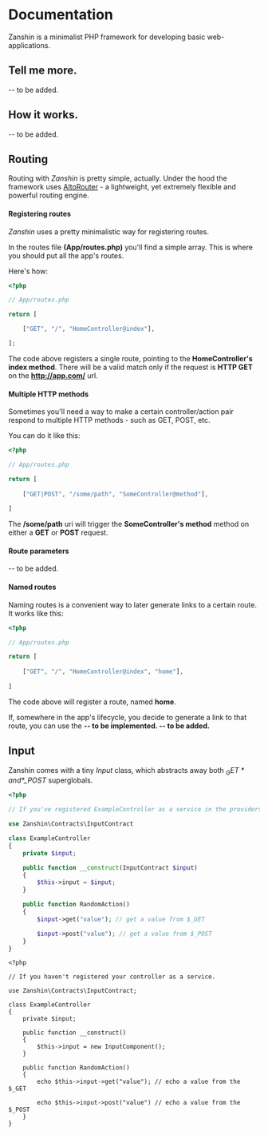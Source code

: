 # Documentation

Zanshin is a minimalist PHP framework for developing basic web-applications.

## Tell me more.
-- to be added.

## How it works.
-- to be added.

## Routing
Routing with *Zanshin* is pretty simple, actually. Under the hood the framework uses [AltoRouter](http://altorouter.com) - a lightweight, yet extremely flexible and powerful routing engine.

#### Registering routes
*Zanshin* uses a pretty minimalistic way for registering routes.

In the routes file **(App/routes.php)** you'll find a simple array. This is where you should put all the app's routes.

Here's how:

```php
<?php

// App/routes.php

return [

    ["GET", "/", "HomeController@index"],

];
```

The code above registers a single route, pointing to the **HomeController's index method**. There will be a valid match only if the request is **HTTP GET** on the **http://app.com/** url.

#### Multiple HTTP methods
Sometimes you'll need a way to make a certain controller/action pair respond to multiple HTTP methods - such as GET, POST, etc.

You can do it like this:

```php
<?php

// App/routes.php

return [
    
    ["GET|POST", "/some/path", "SomeController@method"],
    
]
```

The **/some/path** uri will trigger the **SomeController's method** method on either a **GET** or **POST** request.

#### Route parameters
-- to be added.

#### Named routes
Naming routes is a convenient way to later generate links to a certain route. It works like this:

```php
<?php

// App/routes.php

return [
    
    ["GET", "/", "HomeController@index", "home"],
    
]
```

The code above will register a route, named **home**.

If, somewhere in the app's lifecycle, you decide to generate a link to that route, you can use the **-- to be implemented. -- to be added.**

## Input

Zanshin comes with a tiny *Input* class, which abstracts away both *$_GET* and *$_POST* superglobals.

```php 
<?php

// If you've registered ExampleController as a service in the providers file.

use Zanshin\Contracts\InputContract

class ExampleController
{
    private $input;

    public function __construct(InputContract $input)
    {
        $this->input = $input;
    }

    public function RandomAction()
    {
        $input->get("value"); // get a value from $_GET

        $input->post("value"); // get a value from $_POST
    }
}
```

```
<?php

// If you haven't registered your controller as a service.

use Zanshin\Contracts\InputContract;

class ExampleController
{
    private $input;

    public function __construct()
    {
        $this->input = new InputComponent();
    }

    public function RandomAction() 
    {
        echo $this->input->get("value"); // echo a value from the $_GET

        echo $this->input->post("value") // echo a value from the $_POST
    }
}
```
